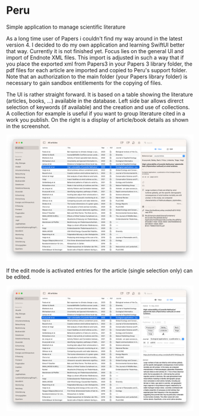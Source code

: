 # Peru
Simple application to manage scientific literature 

As a long time user of Papers i couldn't find my way around in the latest version 4. I decided to do my own application and learning SwiftUI better that way. Currently it is not finished yet. Focus lies on the general UI and import of Endnote XML files. This import is adjusted in such a way that if you place the exported xml from Papers3 in your Papers 3 library folder, the pdf files for each article are imported and copied to Peru's support folder. Note that an authorization to the main folder (your Papers library folder) is necessary to gain sandbox entitlements for the copying of files.

The UI is rather straight forward. It is based on a table showing the literature (articles, books, ...) available in the database. Left side bar allows direrct selection of keywords (if available) and the creation and use of collections. A collection for example is useful if you want to group literature cited in a work you publish. On the right is a display of article/book details as shown in the screenshot.

![Main UI with Article in View mode](/images/MainScreenWithArticleSelected.png?raw=true "Main UI with Article in View mode")

If the edit mode is activated entries for the article (single selection only) can be edited.

![Main UI with Article in Edit mode](/images/MainScreenWithArticleSelectedAndEditMode.png?raw=true "Main UI with Article in Edit mode")
